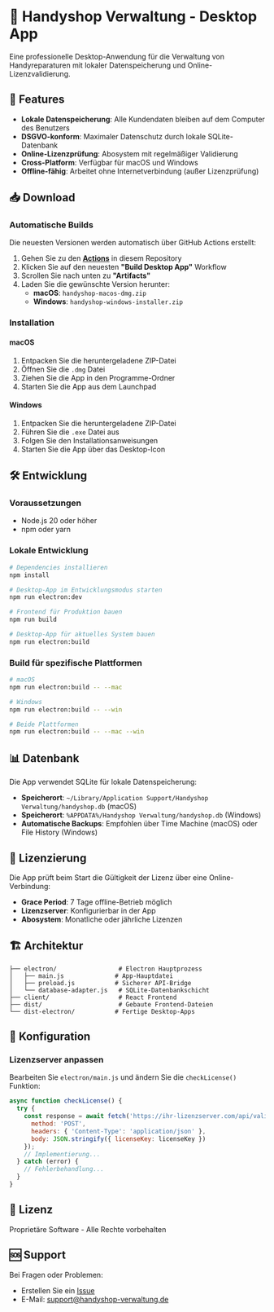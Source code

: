 # 📱 Handyshop Verwaltung - Desktop App

Eine professionelle Desktop-Anwendung für die Verwaltung von Handyreparaturen mit lokaler Datenspeicherung und Online-Lizenzvalidierung.

## 🚀 Features

- **Lokale Datenspeicherung**: Alle Kundendaten bleiben auf dem Computer des Benutzers
- **DSGVO-konform**: Maximaler Datenschutz durch lokale SQLite-Datenbank
- **Online-Lizenzprüfung**: Abosystem mit regelmäßiger Validierung
- **Cross-Platform**: Verfügbar für macOS und Windows
- **Offline-fähig**: Arbeitet ohne Internetverbindung (außer Lizenzprüfung)

## 📥 Download

### Automatische Builds

Die neuesten Versionen werden automatisch über GitHub Actions erstellt:

1. Gehen Sie zu den **[Actions](../../actions)** in diesem Repository
2. Klicken Sie auf den neuesten **"Build Desktop App"** Workflow
3. Scrollen Sie nach unten zu **"Artifacts"**
4. Laden Sie die gewünschte Version herunter:
   - **macOS**: `handyshop-macos-dmg.zip` 
   - **Windows**: `handyshop-windows-installer.zip`

### Installation

#### macOS
1. Entpacken Sie die heruntergeladene ZIP-Datei
2. Öffnen Sie die `.dmg` Datei
3. Ziehen Sie die App in den Programme-Ordner
4. Starten Sie die App aus dem Launchpad

#### Windows
1. Entpacken Sie die heruntergeladene ZIP-Datei
2. Führen Sie die `.exe` Datei aus
3. Folgen Sie den Installationsanweisungen
4. Starten Sie die App über das Desktop-Icon

## 🛠️ Entwicklung

### Voraussetzungen
- Node.js 20 oder höher
- npm oder yarn

### Lokale Entwicklung

```bash
# Dependencies installieren
npm install

# Desktop-App im Entwicklungsmodus starten
npm run electron:dev

# Frontend für Produktion bauen
npm run build

# Desktop-App für aktuelles System bauen
npm run electron:build
```

### Build für spezifische Plattformen

```bash
# macOS
npm run electron:build -- --mac

# Windows
npm run electron:build -- --win

# Beide Plattformen
npm run electron:build -- --mac --win
```

## 📊 Datenbank

Die App verwendet SQLite für lokale Datenspeicherung:

- **Speicherort**: `~/Library/Application Support/Handyshop Verwaltung/handyshop.db` (macOS)
- **Speicherort**: `%APPDATA%/Handyshop Verwaltung/handyshop.db` (Windows)
- **Automatische Backups**: Empfohlen über Time Machine (macOS) oder File History (Windows)

## 🔐 Lizenzierung

Die App prüft beim Start die Gültigkeit der Lizenz über eine Online-Verbindung:

- **Grace Period**: 7 Tage offline-Betrieb möglich
- **Lizenzserver**: Konfigurierbar in der App
- **Abosystem**: Monatliche oder jährliche Lizenzen

## 🏗️ Architektur

```
├── electron/                 # Electron Hauptprozess
│   ├── main.js              # App-Hauptdatei
│   ├── preload.js           # Sicherer API-Bridge
│   └── database-adapter.js   # SQLite-Datenbankschicht
├── client/                   # React Frontend
├── dist/                     # Gebaute Frontend-Dateien
└── dist-electron/           # Fertige Desktop-Apps
```

## 🔧 Konfiguration

### Lizenzserver anpassen

Bearbeiten Sie `electron/main.js` und ändern Sie die `checkLicense()` Funktion:

```javascript
async function checkLicense() {
  try {
    const response = await fetch('https://ihr-lizenzserver.com/api/validate', {
      method: 'POST',
      headers: { 'Content-Type': 'application/json' },
      body: JSON.stringify({ licenseKey: licenseKey })
    });
    // Implementierung...
  } catch (error) {
    // Fehlerbehandlung...
  }
}
```

## 📝 Lizenz

Proprietäre Software - Alle Rechte vorbehalten

## 🆘 Support

Bei Fragen oder Problemen:
- Erstellen Sie ein [Issue](../../issues)
- E-Mail: support@handyshop-verwaltung.de